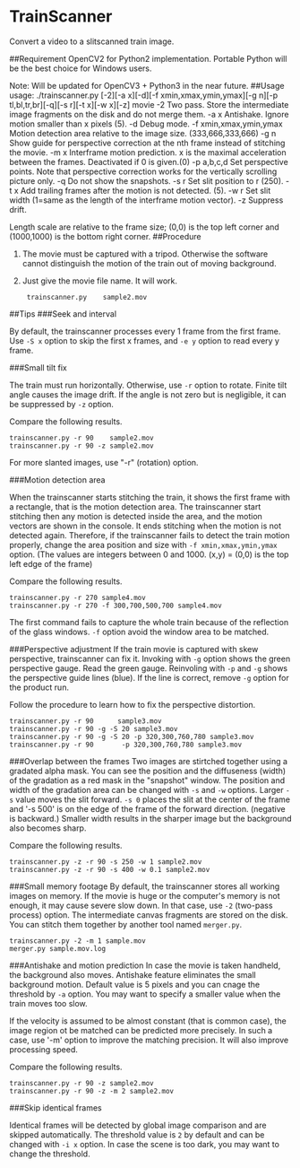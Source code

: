 # TrainScanner
Convert a video to a slitscanned train image.

##Requirement
OpenCV2 for Python2 implementation.  Portable Python will be the best
choice for Windows users.

Note: Will be updated for OpenCV3 + Python3 in the near future.
##Usage
    usage: ./trainscanner.py [-2][-a x][-d][-f xmin,xmax,ymin,ymax][-g n][-p tl,bl,tr,br][-q][-s r][-t x][-w x][-z] movie
	-2		Two pass.  Store the intermediate image fragments on the disk and do not merge them.
	-a x	Antishake.  Ignore motion smaller than x pixels (5).
	-d		Debug mode.
	-f xmin,xmax,ymin,ymax	Motion detection area relative to the image size. (333,666,333,666)
	-g n	Show guide for perspective correction at the nth frame
	instead of stitching the movie.
	-m x	Interframe motion prediction.  x is the maximal
	acceleration between the frames.  Deactivated if 0 is given.(0)
	-p a,b,c,d	Set perspective points. Note that perspective correction works for the vertically scrolling picture only.
	-q		Do not show the snapshots.
	-s r	Set slit position to r (250).
	-t x	Add trailing frames after the motion is not detected. (5).
	-w r	Set slit width (1=same as the length of the interframe motion vector).
	-z		Suppress drift.

Length scale are relative to the frame size; (0,0) is the top left
corner and (1000,1000) is the bottom right corner.
##Procedure

1. The movie must be captured with a tripod.  Otherwise the software cannot distinguish the motion of the train out of moving background.
2. Just give the movie file name.  It will work.

        trainscanner.py    sample2.mov

##Tips
###Seek and interval

By default, the trainscanner processes every 1 frame from the first
frame.  Use `-S x` option to skip the first x frames, and `-e y`
option to read every y frame.

###Small tilt fix

The train must run horizontally.  Otherwise, use `-r` option to rotate.
Finite tilt angle causes the image drift.  If the angle is not zero but is negligible, it can be suppressed by `-z` option.

Compare the following results.

    trainscanner.py -r 90    sample2.mov
    trainscanner.py -r 90 -z sample2.mov

For more slanted images, use "-r" (rotation) option.

###Motion detection area

When the trainscanner starts stitching the train, it shows the first frame with a rectangle, that is the motion detection area.
The trainscanner start stitching then any motion is detected inside the area, and the motion vectors are shown in the console.
It ends stitching when the motion is not detected again.  Therefore, if the trainscanner fails to detect the train motion properly,
change the area position and size with `-f xmin,xmax,ymin,ymax`
option.  (The values are integers between 0 and 1000. (x,y) = (0,0) is
the top left edge of the frame)

Compare the following results.

    trainscanner.py -r 270 sample4.mov
    trainscanner.py -r 270 -f 300,700,500,700 sample4.mov

The first command fails to capture the whole train because of the
reflection of the glass windows. `-f` option avoid the window area to
be matched.

###Perspective adjustment
If the train movie is captured with skew perspective, trainscanner can
fix it.  Invoking with `-g` option shows the green perspective gauge.
Read the green gauge.  Reinvoling with `-p` and `-g` shows the perspective
guide lines (blue).  If the line is correct, remove `-g` option for the product run.

Follow the procedure to learn how to fix the perspective distortion.

    trainscanner.py -r 90      sample3.mov
    trainscanner.py -r 90 -g -S 20 sample3.mov
    trainscanner.py -r 90 -g -S 20 -p 320,300,760,780 sample3.mov
    trainscanner.py -r 90       -p 320,300,760,780 sample3.mov
    
###Overlap between the frames
Two images are stirtched together using a gradated alpha mask.  You can
see the position and the diffuseness (width) of the gradation as a red
mask in the "snapshot" window.  The position and width of the
gradation area can be changed with `-s` and `-w` options.
Larger `-s` value moves the slit forward.  `-s 0` places the slit at
the center of the frame and '-s 500' is on the edge of the frame of
the forward direction. (negative is backward.)  Smaller width results
in the sharper image but the background also becomes sharp.

Compare the following results.

    trainscanner.py -z -r 90 -s 250 -w 1 sample2.mov
    trainscanner.py -z -r 90 -s 400 -w 0.1 sample2.mov

###Small memory footage
By default, the trainscanner stores all working images on memory.  If
the movie is huge or the computer's memory is not enough, it may cause
severe slow down.  In that case, use `-2` (two-pass process) option.
The intermediate canvas fragments are stored on the disk.  You can
stitch them together by another tool named `merger.py`.

    trainscanner.py -2 -m 1 sample.mov
    merger.py sample.mov.log

###Antishake and motion prediction
In case the movie is taken handheld, the background also moves.
Antishake feature eliminates the small background motion.  Default
value is 5 pixels and you can cnage the threshold by `-a` option.  You
may want to specify a smaller value when the train moves too slow.

If the velocity is assumed to be almost constant (that is common
case), the image region ot be matched can be predicted more precisely.  In such a case, use '-m' option to improve the matching
precision.  It will also improve processing speed.

Compare the following results.

    trainscanner.py -r 90 -z sample2.mov
    trainscanner.py -r 90 -z -m 2 sample2.mov

###Skip identical frames

Identical frames will be detected by global image comparison and are
skipped automatically.  The threshold value is `2` by default and can
be changed with `-i x` option.  In case the scene is too dark, you may
want to change the threshold.

